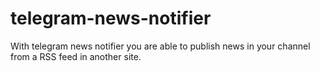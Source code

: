 # telegram-news-notifier
With telegram news notifier you are able to publish news in your channel from a RSS feed in another site.
